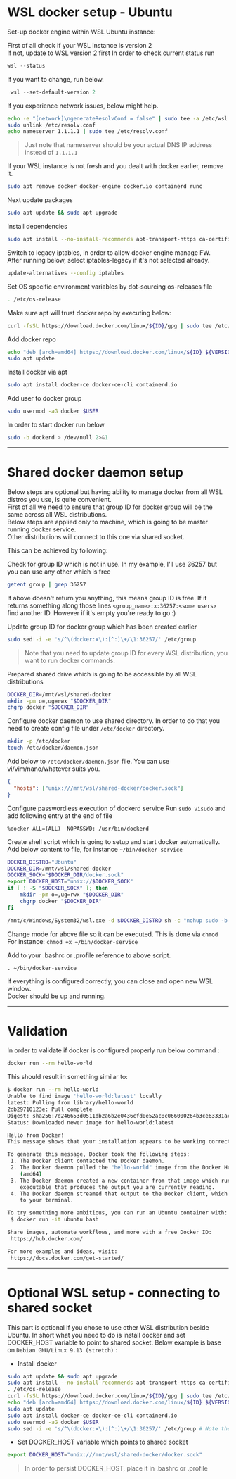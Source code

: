 # WSL docker setup - Ubuntu

Set-up docker engine within WSL Ubuntu instance:

First of all check if your WSL instance is version 2 \
If not, update to WSL version 2 first
In order to check current status run

```PowerShell
wsl --status
```

If you want to change, run below.
```PowerShell
 wsl --set-default-version 2
```

If you experience network issues, below might help.
```sh
echo -e "[network]\ngenerateResolvConf = false" | sudo tee -a /etc/wsl.conf
sudo unlink /etc/resolv.conf
echo nameserver 1.1.1.1 | sudo tee /etc/resolv.conf
```

> Just note that nameserver should be your actual DNS IP address instead of `1.1.1.1`

If your WSL instance is not fresh and you dealt with docker earlier, remove it.
```sh
sudo apt remove docker docker-engine docker.io containerd runc
```

Next update packages

```sh
sudo apt update && sudo apt upgrade
```

Install dependencies
```sh
sudo apt install --no-install-recommends apt-transport-https ca-certificates curl gnupg2
```

Switch to legacy iptables, in order to allow docker engine manage FW.\
After running below, select iptables-legacy if it's not selected already.
```sh
update-alternatives --config iptables
```

Set  OS specific environment variables by dot-sourcing os-releases file
```sh
. /etc/os-release
```

Make sure apt will trust docker repo by executing below:
```sh
curl -fsSL https://download.docker.com/linux/${ID}/gpg | sudo tee /etc/apt/trusted.gpg.d/docker.asc
```

Add docker repo
```sh
echo "deb [arch=amd64] https://download.docker.com/linux/${ID} ${VERSION_CODENAME} stable" | sudo tee /etc/apt/sources.list.d/docker.list
sudo apt update
```

Install docker via apt
```sh
sudo apt install docker-ce docker-ce-cli containerd.io
```

Add user to docker group
```sh
sudo usermod -aG docker $USER
```

In order to start docker run below 
```sh
sudo -b dockerd > /dev/null 2>&1
```

----
# Shared docker daemon setup

Below steps are optional but having ability to manage docker from all WSL distros you use, is quite convenient.\
First of all we need to ensure that group ID for docker group will be the same across all WSL distributions.\
Below steps are applied only to machine, which is going to be master running docker service.\
Other distributions will connect to this one via shared socket.

This can be achieved by following:

Check for group ID which is not in use.
In my example, I'll use 36257 but you can use any other which is free

```sh
getent group | grep 36257
```

If above doesn't return you anything, this means group ID is free.
If it returns something along those lines `<group_name>:x:36257:<some users>` find another ID.
However if it's empty you're ready to go :)

Update group ID for docker group which has been created earlier
```sh
sudo sed -i -e 's/^\(docker:x\):[^:]\+/\1:36257/' /etc/group
```

> Note that you need to update group ID for every WSL distribution, you want to run docker commands.

Prepared shared drive which is going to be accessible by all WSL distributions
```sh
DOCKER_DIR=/mnt/wsl/shared-docker
mkdir -pm o=,ug=rwx "$DOCKER_DIR"
chgrp docker "$DOCKER_DIR"
```
Configure docker daemon to use shared directory.
In order to do that you need to create config file under `/etc/docker` directory.

```sh
mkdir -p /etc/docker
touch /etc/docker/daemon.json
```

Add below to `/etc/docker/daemon.json` file. You can use vi/vim/nano/whatever suits you.
```json
{
  "hosts": ["unix:///mnt/wsl/shared-docker/docker.sock"]
}
```

Configure passwordless execution of dockerd service
Run `sudo visudo` and add following entry at the end of file
```
%docker ALL=(ALL)  NOPASSWD: /usr/bin/dockerd
```

Create shell script which is going to setup and start docker automatically.\
Add below content to file, for instance `~/bin/docker-service`

```sh
DOCKER_DISTRO="Ubuntu"
DOCKER_DIR=/mnt/wsl/shared-docker
DOCKER_SOCK="$DOCKER_DIR/docker.sock"
export DOCKER_HOST="unix://$DOCKER_SOCK"
if [ ! -S "$DOCKER_SOCK" ]; then
    mkdir -pm o=,ug=rwx "$DOCKER_DIR"
    chgrp docker "$DOCKER_DIR"
fi

/mnt/c/Windows/System32/wsl.exe -d $DOCKER_DISTRO sh -c "nohup sudo -b dockerd < /dev/null > $DOCKER_DIR/dockerd.log 2>&1"
```

Change mode for above file so it can be executed. This is done via `chmod`\
For instance: `chmod +x ~/bin/docker-service`

Add to your .bashrc or .profile reference to above script.
```
. ~/bin/docker-service
```

If everything is configured correctly, you can close and open new WSL window.\
Docker should be up and running. 

----
# Validation

In order to validate if docker is configured properly run below command :

```sh
docker run --rm hello-world
```
This should result in something similar to:

```sh
$ docker run --rm hello-world
Unable to find image 'hello-world:latest' locally
latest: Pulling from library/hello-world
2db29710123e: Pull complete
Digest: sha256:7d246653d0511db2a6b2e0436cfd0e52ac8c066000264b3ce63331ac66dca625
Status: Downloaded newer image for hello-world:latest

Hello from Docker!
This message shows that your installation appears to be working correctly.

To generate this message, Docker took the following steps:
 1. The Docker client contacted the Docker daemon.
 2. The Docker daemon pulled the "hello-world" image from the Docker Hub.
    (amd64)
 3. The Docker daemon created a new container from that image which runs the
    executable that produces the output you are currently reading.
 4. The Docker daemon streamed that output to the Docker client, which sent it
    to your terminal.

To try something more ambitious, you can run an Ubuntu container with:
 $ docker run -it ubuntu bash

Share images, automate workflows, and more with a free Docker ID:
 https://hub.docker.com/

For more examples and ideas, visit:
 https://docs.docker.com/get-started/
```

----
# Optional WSL setup - connecting to shared socket

This part is optional if you chose to use other WSL distribution beside Ubuntu.
In short what you need to do is install docker and set DOCKER_HOST variable to point to shared socket.
Below example is base on `Debian GNU/Linux 9.13 (stretch)` :

- Install docker
```sh
sudo apt update && sudo apt upgrade
sudo apt install --no-install-recommends apt-transport-https ca-certificates curl gnupg2
. /etc/os-release
curl -fsSL https://download.docker.com/linux/${ID}/gpg | sudo tee /etc/apt/trusted.gpg.d/docker.asc
echo "deb [arch=amd64] https://download.docker.com/linux/${ID} ${VERSION_CODENAME} stable" | sudo tee /etc/apt/sources.list.d/docker.list
sudo apt update
sudo apt install docker-ce docker-ce-cli containerd.io
sudo usermod -aG docker $USER
sudo sed -i -e 's/^\(docker:x\):[^:]\+/\1:36257/' /etc/group # Note the same ID 36257 for group ID
```

- Set DOCKER_HOST variable which points to shared socket
```sh
export DOCKER_HOST="unix:///mnt/wsl/shared-docker/docker.sock"
```

> In order to persist DOCKER_HOST, place it in .bashrc or .profile
